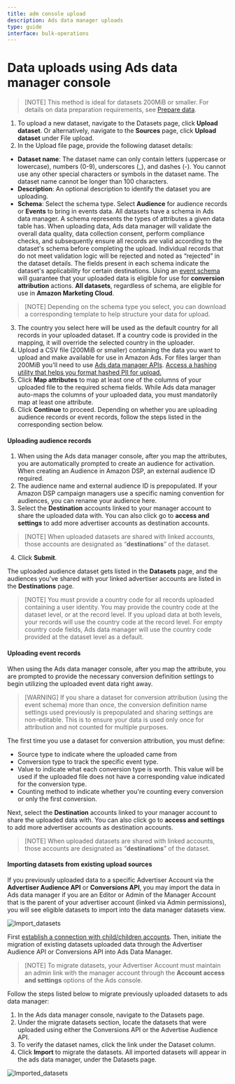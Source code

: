 ```yaml
---
title: adm console upload
description: Ads data manager uploads
type: guide
interface: bulk-operations
---
```

# Data uploads using Ads data manager console

> [NOTE] This method is ideal for datasets 200MiB or smaller. For details on data preparation requirements, see [Prepare data](guides/amazon-marketing-cloud/advertiser-data-upload/advertiser-data-prepare-data).

1. To upload a new dataset, navigate to the Datasets page, click **Upload dataset**. Or alternatively, navigate to the **Sources** page, click **Upload dataset** under File upload.
2. In the Upload file page, provide the following dataset details:
  - **Dataset name**: The dataset name can only contain letters (uppercase or lowercase), numbers (0-9), underscores (_), and dashes (-). You cannot use any other special characters or symbols in the dataset name. The dataset name cannot be longer than 100 characters.
  - **Description**: An optional description to identify the dataset you are uploading.
  - **Schema**: Select the schema type. Select **Audience** for audience records or **Events** to bring in events data. 
  All datasets have a schema in Ads data manager. A schema represents the types of attributes a given data table has. When uploading data, Ads data manager will validate the overall data quality, data collection consent, perform compliance checks, and subsequently ensure all records are valid according to the dataset's schema before completing the upload. Individual records that do not meet validation logic will be rejected and noted as “rejected” in the dataset details. The fields present in each schema indicate the dataset's applicability for certain destinations. Using an [event schema](#uploading-event-records) will guarantee that your uploaded data is eligible for use for **conversion attribution** actions. 
  **All datasets**, regardless of schema, are eligible for use in **Amazon Marketing Cloud**.

> [NOTE] Depending on the schema type you select, you can download a corresponding template to help structure your data for upload. 

3. The country you select here will be used as the default country for all records in your uploaded dataset. If a country code is provided in the mapping, it will override the selected country in the uploader.
4. Upload a CSV file (200MiB or smaller) containing the data you want to upload and make available for use in Amazon Ads. For files larger than 200MiB you'll need to use [Ads data manager APIs](guides/ads-data-manager/adm-overview). [Access a hashing utility that helps you format hashed PII for upload.](https://amazadshelp.s3.amazonaws.com/DSP/downloadable-reports/MultiAttributeHashingTool.html)
5. Click **Map attributes** to map at least one of the columns of your uploaded file to the required schema fields. While Ads data manager auto-maps the columns of your uploaded data, you must mandatorily map at least one attribute.
6. Click **Continue** to proceed. Depending on whether you are uploading audience records or event records,  follow the steps listed in the corresponding section below.

#### Uploading audience records 

1. When using the Ads data manager console, after you map the attributes, you are automatically prompted to create an audience for activation. When creating an Audience in Amazon DSP, an external audience ID required.
2. The audience name and external audience ID is prepopulated. If your Amazon DSP campaign managers use a specific naming convention for audiences, you can rename your audience here.
3. Select the **Destination** accounts linked to your manager account to share the uploaded data with. You can also click go to **access and settings** to add more advertiser accounts as destination accounts.

> [NOTE] When uploaded datasets are shared with linked accounts, those accounts are designated as “**destinations**” of the dataset.

4. Click **Submit**.

The uploaded audience dataset gets listed in the **Datasets** page, and the audiences you've shared with your linked advertiser accounts are listed in the **Destinations** page. 

> [NOTE]  You must provide a country code for all records uploaded containing a user identity. You may provide the country code at the dataset level, or at the record level.  If you upload data at both levels, your records will use the country code at the record level. For empty country code fields, Ads data manager will use the country code provided at the dataset level as a default.

#### Uploading event records 

When using the Ads data manager console, after you map the attribute, you are prompted to provide the necessary conversion definition settings to begin utilizing the uploaded event data right away.

>[WARNING] If you share a dataset for conversion attribution (using the event schema) more than once, the conversion definition name settings used previously is prepopulated and sharing settings are non-editable. This is to ensure your data is used only once for attribution and not counted for multiple purposes. 

The first time you use a dataset for conversion attribution, you must define:

- Source type to indicate where the uploaded came from 
- Conversion type to track the specific event type. 
- Value to indicate what each conversion type is worth. This value will be used if the uploaded file does not have a corresponding value indicated for the conversion type. 
- Counting method to indicate whether you're counting every conversion or only the first conversion.

Next, select the **Destination** accounts linked to your manager account to share the uploaded data with. You can also click go to **access and settings** to add more advertiser accounts as destination accounts.

> [NOTE] When uploaded datasets are shared with linked accounts, those accounts are designated as “**destinations**” of the dataset.

#### Importing datasets from existing upload sources

If you previously uploaded data to a specific Advertiser Account via the **Advertiser Audience API** or **Conversions API**, you may import the data in Ads data manager if you are an Editor or Admin of the Manager Account that is the parent of your advertiser account (linked via Admin permissions), you will see eligible datasets to import into the data manager datasets view.

![Import_datasets](/_images/ads-data-manager/adm_import_datasets.png)

First [establish a connection with child/children accounts](adm/2a_ads-data-manager_account_setup).  Then, initiate the migration of existing datasets uploaded data through the Advertiser Audience API or Conversions API into Ads Data Manager.

> [NOTE] To migrate datasets, your Advertiser Account must maintain an admin link with the manager account through the **Account access and settings** options of the Ads console.

Follow the steps listed below to migrate previously uploaded datasets to ads data manager:

1. In the Ads data manager console, navigate to the Datasets page.
2. Under the migrate datasets section, locate the datasets  that were uploaded using either the Conversions API or the Advertise Audience  API. 
3. To verify the dataset names, click the link under the Dataset  column.
4. Click **Import** to migrate the datasets. All imported datasets will appear in the ads data manager, under the Datasets page.

![Imported_datasets](/_images/ads-data-manager/adm_imported_datasets.png)


